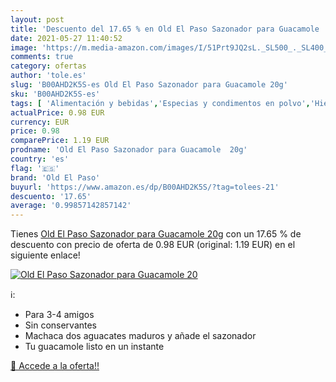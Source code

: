 ```yaml
---
layout: post
title: 'Descuento del 17.65 % en Old El Paso Sazonador para Guacamole  20'
date: 2021-05-27 11:40:52
image: 'https://m.media-amazon.com/images/I/51Prt9JQ2sL._SL500_._SL400_.jpg'
comments: true
category: ofertas
author: 'tole.es'
slug: 'B00AHD2K5S-es Old El Paso Sazonador para Guacamole 20g'
sku: 'B00AHD2K5S-es'
tags: [ 'Alimentación y bebidas','Especias y condimentos en polvo','Hierbas, especias y condimentos','Mezclas de especias y condimentos en polvo','el','old','old el paso','paso', ]
actualPrice: 0.98 EUR
currency: EUR
price: 0.98
comparePrice: 1.19 EUR
prodname: 'Old El Paso Sazonador para Guacamole  20g'
country: 'es'
flag: '🇪🇸'
brand: 'Old El Paso'
buyurl: 'https://www.amazon.es/dp/B00AHD2K5S/?tag=tolees-21'
descuento: '17.65'
average: '0.99857142857142'
---
```


Tienes [Old El Paso Sazonador para Guacamole  20g](https://www.amazon.es/dp/B00AHD2K5S/?tag=tolees-21) con un 17.65 % de descuento con precio de oferta de 0.98 EUR (original: 1.19 EUR) en el siguiente enlace!

[![Old El Paso Sazonador para Guacamole  20](https://m.media-amazon.com/images/I/51Prt9JQ2sL._SL500_._SL400_.jpg)](https://www.amazon.es/dp/B00AHD2K5S/?tag=tolees-21)

ℹ️:

- Para 3-4 amigos
- Sin conservantes
- Machaca dos aguacates maduros y añade el sazonador
- Tu guacamole listo en un instante

[🛒 Accede a la oferta!!](https://www.amazon.es/dp/B00AHD2K5S/?tag=tolees-21)
